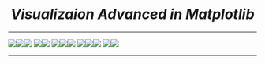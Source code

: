 <i><h1 align='center'>Visualizaion Advanced in Matplotlib</h1></i>
<hr>

<img src='Visualizatons Advanced Plots/1_plot.jpg'><img src='Visualizatons Advanced Plots/2_plot.jpg'><img src='Visualizatons Advanced Plots/3_plot.jpg'>
<img src='Visualizatons Advanced Plots/4_plot.jpg'><img src='Visualizatons Advanced Plots/8_plot.jpg'>
<img src='Visualizatons Advanced Plots/5_plot.jpg'><img src='Visualizatons Advanced Plots/6_plot.jpg'><img src='Visualizatons Advanced Plots/7_plot.jpg'>
<img src='Visualizatons Advanced Plots/9_plot.jpg'><img src='Visualizatons Advanced Plots/10_plot.jpg'><img src='Visualizatons Advanced Plots/11_plot.jpg'>
<img src='Visualizatons Advanced Plots/12_plot.jpg'><img src='Visualizatons Advanced Plots/13_plot.jpg'>
<hr>

